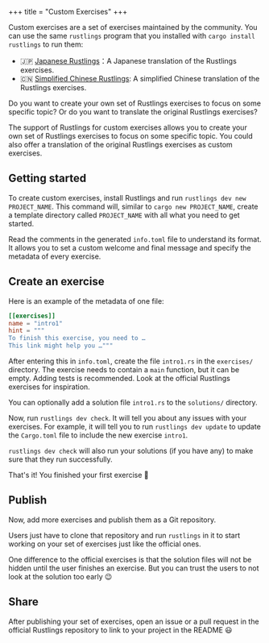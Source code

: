 +++
title = "Custom Exercises"
+++

Custom exercises are a set of exercises maintained by the community.
You can use the same `rustlings` program that you installed with `cargo install rustlings` to run them:

- 🇯🇵 [Japanese Rustlings](https://github.com/sotanengel/rustlings-jp)：A Japanese translation of the Rustlings exercises.
- 🇨🇳 [Simplified Chinese Rustlings](https://github.com/SandmeyerX/rustlings-zh-cn): A simplified Chinese translation of the Rustlings exercises.

Do you want to create your own set of Rustlings exercises to focus on some specific topic?
Or do you want to translate the original Rustlings exercises?

<!-- toc -->

The support of Rustlings for custom exercises allows you to create your own set of Rustlings exercises to focus on some specific topic.
You could also offer a translation of the original Rustlings exercises as custom exercises.

## Getting started

To create custom exercises, install Rustlings and run `rustlings dev new PROJECT_NAME`.
This command will, similar to `cargo new PROJECT_NAME`, create a template directory called `PROJECT_NAME` with all what you need to get started.

Read the comments in the generated `info.toml` file to understand its format.
It allows you to set a custom welcome and final message and specify the metadata of every exercise.

## Create an exercise

Here is an example of the metadata of one file:

```toml
[[exercises]]
name = "intro1"
hint = """
To finish this exercise, you need to …
This link might help you …"""
```

After entering this in `info.toml`, create the file `intro1.rs` in the `exercises/` directory.
The exercise needs to contain a `main` function, but it can be empty.
Adding tests is recommended.
Look at the official Rustlings exercises for inspiration.

You can optionally add a solution file `intro1.rs` to the `solutions/` directory.

Now, run `rustlings dev check`.
It will tell you about any issues with your exercises.
For example, it will tell you to run `rustlings dev update` to update the `Cargo.toml` file to include the new exercise `intro1`.

`rustlings dev check` will also run your solutions (if you have any) to make sure that they run successfully.

That's it!
You finished your first exercise 🎉

## Publish

Now, add more exercises and publish them as a Git repository.

Users just have to clone that repository and run `rustlings` in it to start working on your set of exercises just like the official ones.

One difference to the official exercises is that the solution files will not be hidden until the user finishes an exercise.
But you can trust the users to not look at the solution too early 😉

## Share

After publishing your set of exercises, open an issue or a pull request in the official Rustlings repository to link to your project in the README 😃

